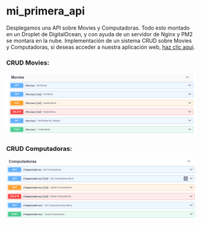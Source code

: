 # mi_primera_api
Desplegamos una API sobre Movies y Computadoras. Todo esto montado en un Droplet de DigitalOcean, y con ayuda de un servidor de Nginx y PM2 se montara en la nube.
Implementación de un sistema CRUD sobre Movies y Computadoras, si deseas acceder a nuestra aplicación web, [haz clic aquí](http://143.244.184.82/docs).

### CRUD Movies:

![Crud Movies](crud_movies.png)

### CRUD Computadoras:

![Crud Computadoras](crud_computadoras.png)

